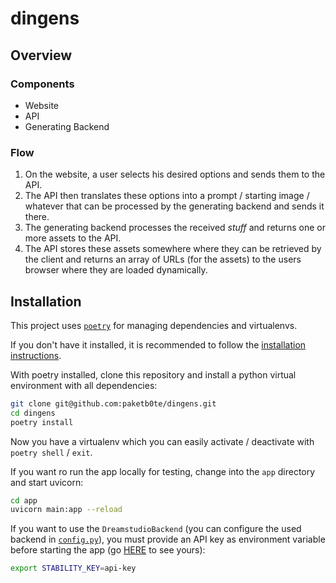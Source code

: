 # dingens

## Overview

### Components

- Website
- API
- Generating Backend

### Flow

1. On the website, a user selects his desired options and sends them to the API.
1. The API then translates these options into a prompt / starting image / whatever that can be processed by the generating backend and sends it there.
2. The generating backend processes the received *stuff* and returns one or more assets to the API.
3. The API stores these assets somewhere where they can be retrieved by the client and returns an array of URLs (for the assets) to the users browser where they are loaded dynamically.

## Installation

This project uses [`poetry`](https://python-poetry.org/) for managing dependencies and virtualenvs.

If you don't have it installed, it is recommended to follow the [installation instructions](https://python-poetry.org/docs/#installation).

With poetry installed, clone this repository and install a python virtual environment with all dependencies:

```bash
git clone git@github.com:paketb0te/dingens.git
cd dingens
poetry install
```

Now you have a virtualenv which you can easily activate / deactivate with `poetry shell` / `exit`.

If you want ro run the app locally for testing, change into the `app` directory and start uvicorn:

```bash
cd app
uvicorn main:app --reload
```

If you want to use the `DreamstudioBackend` (you can configure the used backend in [`config.py`](app/config.py)), you must provide an API key as environment variable before starting the app (go [HERE](https://beta.dreamstudio.ai/membership?tab=apiKeys) to see yours):

```bash
export STABILITY_KEY=api-key
```

